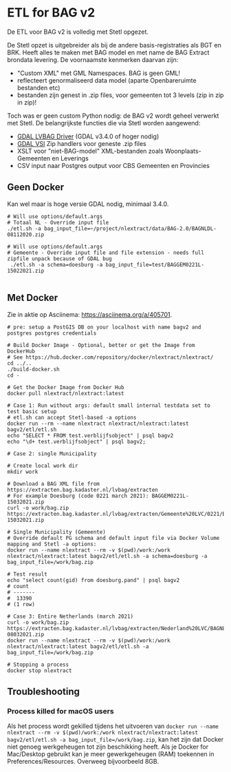 # ETL for BAG v2

De ETL voor BAG v2 is volledig met Stetl opgezet. 

De Stetl opzet is uitgebreider als bij de andere basis-registraties als BGT en BRK.
Heeft alles te maken met BAG model en met name de BAG Extract brondata levering. 
De voornaamste kenmerken daarvan zijn:

* "Custom XML" met GML Namespaces. BAG is geen GML!
* reflecteert genormaliseerd data model (aparte Openbareruimte bestanden etc)
* bestanden zijn genest in .zip files, voor gemeenten tot 3 levels (zip in zip in zip)!
 
Toch was er geen custom Python nodig: de BAG v2 wordt geheel verwerkt met Stetl.
De belangrijkste functies die via Stetl worden aangewend:

* [GDAL LVBAG Driver](https://gdal.org/drivers/vector/lvbag.html) (GDAL v3.4.0 of hoger nodig)
* [GDAL VSI](https://gdal.org/user/virtual_file_systems.html) Zip handlers voor geneste .zip files
* XSLT voor "niet-BAG-model" XML-bestanden zoals Woonplaats-Gemeenten en Leverings
* CSV input naar Postgres output voor CBS Gemeenten en Provincies

## Geen Docker

Kan wel maar is hoge versie GDAL nodig, minimaal 3.4.0.

```
# Will use options/default.args
# Totaal NL - Override input file
./etl.sh -a bag_input_file=~/project/nlextract/data/BAG-2.0/BAGNLDL-08112020.zip

# Will use options/default.args
# Gemeente - Override input file and file extension - needs full zipfile unpack because of GDAL bug
 ./etl.sh -a schema=doesburg -a bag_input_file=test/BAGGEM0221L-15022021.zip
 
```

## Met Docker

Zie in aktie op Asciinema: https://asciinema.org/a/405701.

```
# pre: setup a PostGIS DB on your localhost with name bagv2 and postgres postgres credentials
 
# Build Docker Image - Optional, better or get the Image from DockerHub
# See https://hub.docker.com/repository/docker/nlextract/nlextract/
cd ../..
./build-docker.sh
cd -

# Get the Docker Image from Docker Hub
docker pull nlextract/nlextract:latest

# Case 1: Run without args: default small internal testdata set to test basic setup
# etl.sh can accept Stetl-based -a options
docker run --rm --name nlextract nlextract/nlextract:latest bagv2/etl/etl.sh 
echo "SELECT * FROM test.verblijfsobject" | psql bagv2
echo "\d+ test.verblijfsobject" | psql bagv2;   

# Case 2: single Municipality

# Create local work dir
mkdir work 

# Download a BAG XML file from https://extracten.bag.kadaster.nl/lvbag/extracten
# For example Doesburg (code 0221 march 2021): BAGGEM0221L-15032021.zip
curl -o work/bag.zip  https://extracten.bag.kadaster.nl/lvbag/extracten/Gemeente%20LVC/0221/BAGGEM0221L-15032021.zip

# Single Municipality (Gemeente)
# Override default PG schema and default input file via Docker Volume mapping and Stetl -a options:
docker run --name nlextract --rm -v $(pwd)/work:/work nlextract/nlextract:latest bagv2/etl/etl.sh -a schema=doesburg -a bag_input_file=/work/bag.zip

# Test result
echo "select count(gid) from doesburg.pand" | psql bagv2
# count 
# -------
#  13390
# (1 row)

# Case 3: Entire Netherlands (march 2021)
curl -o work/bag.zip  https://extracten.bag.kadaster.nl/lvbag/extracten/Nederland%20LVC/BAGNLDL-08032021.zip
docker run --name nlextract --rm -v $(pwd)/work:/work nlextract/nlextract:latest bagv2/etl/etl.sh -a bag_input_file=/work/bag.zip

# Stopping a process
docker stop nlextract

```

## Troubleshooting
### Process killed for macOS users
Als het process wordt gekilled tijdens het uitvoeren van `docker run --name nlextract --rm -v $(pwd)/work:/work nlextract/nlextract:latest bagv2/etl/etl.sh -a bag_input_file=/work/bag.zip`, kan het zijn dat Docker niet genoeg werkgeheugen tot zijn beschikking heeft. Als je Docker for Mac/Desktop gebruikt kan je meer gewerkgeheugen (RAM) toekennen in Preferences/Resources. Overweeg bijvoorbeeld 8GB. 
